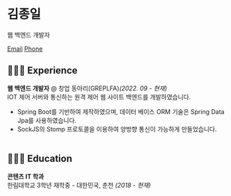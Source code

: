 # 김종일
웹 백엔드 개발자<br>

[Email](mailto:whddlf0504@icloud.com.com)
[Phone](010-7666-0421)

## 👨🏻‍💻 Experience

**웹 백엔드 개발자** @ 창업 동아리(GREPLFA)_(2022. 09 - 현재)_<br>
IOT 제어 서버와 통신하는 원격 제어 웹 사이트 백엔드를 개발하였습니다.

* Spring Boot를 기반하여 제작하였으며, 데이터 베이스 ORM 기술은 Spring Data Jpa를 사용하였습니다.
* SockJS의 Stomp 프로토콜을 이용하여 양방향 통신이 가능하게 만들었습니다.
	<br><br>
	
## 👨🏻‍🎓 Education

**콘텐츠 IT 학과**<br>
한림대학교 3학년 재학중 - 대한민국, 춘천 _(2018 - 현재)_ <br>
